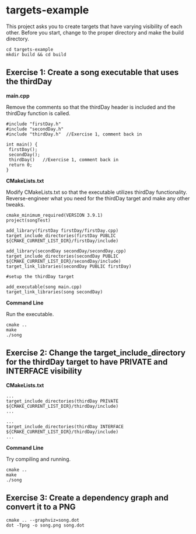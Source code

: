 # targets-example
This project asks you to create targets that have varying visibility of each other. Before you start, change to the proper directory and make the build directory.
   ```
   cd targets-example
   mkdir build && cd build
   ```
   
## Exercise 1: Create a song executable that uses the thirdDay

**main.cpp**

Remove the comments so that the thirdDay header is included and the thirdDay function is called.
   ```
#include "firstDay.h"
#include "secondDay.h"
#include "thirdDay.h"  //Exercise 1, comment back in

int main() {
	firstDay();
	secondDay();
	thirdDay()   //Exercise 1, comment back in 
	return 0;
}
   ```

**CMakeLists.txt**

Modify CMakeLists.txt so that the executable utilizes thirdDay functionality. Reverse-engineer what you need for the thirdDay target and make any other tweaks.
   ```
   cmake_minimum_required(VERSION 3.9.1)
   project(songTest)

   add_library(firstDay firstDay/firstDay.cpp)
   target_include_directories(firstDay PUBLIC ${CMAKE_CURRENT_LIST_DIR}/firstDay/include)

   add_library(secondDay secondDay/secondDay.cpp)
   target_include_directories(secondDay PUBLIC ${CMAKE_CURRENT_LIST_DIR}/secondDay/include)
   target_link_libraries(secondDay PUBLIC firstDay)

   #setup the thirdDay target

   add_executable(song main.cpp)
   target_link_libraries(song secondDay)
   ```

**Command Line**

Run the executable.
   ```
   cmake ..
   make
   ./song
   ```

## Exercise 2: Change the target_include_directory for the thirdDay target to have PRIVATE and INTERFACE visibility

**CMakeLists.txt**

   ```
   ...
   target_include_directories(thirdDay PRIVATE ${CMAKE_CURRENT_LIST_DIR}/thirdDay/include)
   ...
   ```
   ```
   ...
   target_include_directories(thirdDay INTERFACE ${CMAKE_CURRENT_LIST_DIR}/thirdDay/include)
   ...
   ```

**Command Line**

Try compiling and running.
   ```
   cmake ..
   make
   ./song
   ```

## Exercise 3: Create a dependency graph and convert it to a PNG
   ```
   cmake .. --graphviz=song.dot
   dot -Tpng -o song.png song.dot
   ```
